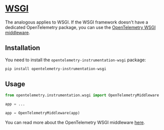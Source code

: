 # [WSGI][wsgi]

The analogous applies to WSGI. If the WSGI framework doesn't have a dedicated OpenTelemetry
package, you can use the [OpenTelemetry WSGI middleware][opentelemetry-wsgi].

## Installation

You need to install the `opentelemetry-instrumentation-wsgi` package:

```bash
pip install opentelemetry-instrumentation-wsgi
```

## Usage

<!-- TODO(Marcelo): Create a runnable example. -->

```py
from opentelemetry.instrumentation.wsgi import OpenTelemetryMiddleware

app = ...

app = OpenTelemetryMiddleware(app)
```

You can read more about the OpenTelemetry WSGI middleware [here][opentelemetry-wsgi].

[wsgi]: https://wsgi.readthedocs.io/en/latest/
[opentelemetry-wsgi]: https://opentelemetry-python-contrib.readthedocs.io/en/latest/instrumentation/wsgi/wsgi.html
